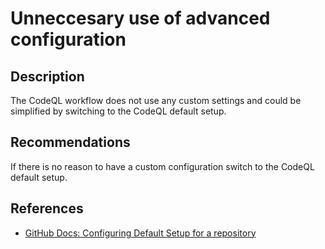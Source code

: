 # Unneccesary use of advanced configuration

## Description

The CodeQL workflow does not use any custom settings and could be simplified by switching to the CodeQL default setup.

## Recommendations

If there is no reason to have a custom configuration switch to the CodeQL default setup.

## References

- [GitHub Docs: Configuring Default Setup for a repository](https://docs.github.com/en/code-security/code-scanning/enabling-code-scanning/configuring-default-setup-for-code-scanning#configuring-default-setup-for-a-repository)
